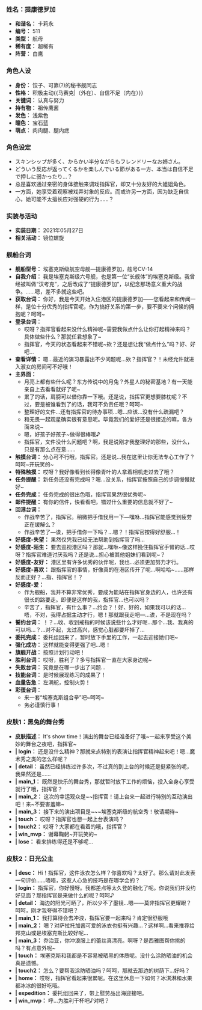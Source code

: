 ### 姓名：提康德罗加
* **和谐名：** 卡莉永
* **编号：** 511
* **类型：** 航母
* **稀有度：** 超稀有
* **阵营：** 白鹰


### 角色人设
* **身份：** 饺子、可靠(?)的秘书舰同志
* **性格：** 积极主动{{马赛克|（外在）、自信不足（内在）}}
* **关键词：** 认真与努力
* **持有物：** 祖传鹰酱
* **发色：** 浅紫色
* **瞳色：** 宝石蓝
* **萌点：** 肉肉腿、腿内痣


### 角色设定
* スキンシップが多く、からかい半分ながらもフレンドリーなお姉さん。
* どういう反応が返ってくるかを楽しんでいる節がある一方、本当は自信不足で押しに弱かったり…？
* 总是喜欢通过亲密的身体接触来调戏指挥官，却又十分友好的大姐姐角色。
* 一方面，她享受着观察被戏弄对象的反应。而或许另一方面，因为缺乏自信心，她可能不太擅长应对强硬的行为……？


### 实装与活动
* **实装日期：** 2021年05月27日
* **相关活动：** 镜位螺旋


### 舰船台词
* **舰船型号：** 埃塞克斯级航空母舰—提康德罗加，舷号CV-14
* **自我介绍：** 我是埃塞克斯级六号舰，也是第一位“长舰体”的埃塞克斯级。我曾经被叫做“汉考克”，之后改成了“提康德罗加”，以纪念那场意义重大的战争。……嗯，差不多就这些吧。
* **获取台词：** 你好，我是今天开始入住港区的提康德罗加——您看起来和传闻一样，是位十分优秀的指挥官呢，作为搞好关系的第一步，要不要来个问候的拥抱呢？呵呵~
* **登录台词：**
  * 哎呀？指挥官看起来没什么精神呢~需要我做点什么让你打起精神来吗？具体做些什么？那就任君想象了~
  * 指挥官，今天的状态看起来不错呢~欸？还是想让我“做点什么”吗？好、好吧…
* **查看详情：** 嗯…最近的演习暴露出不少问题呢…欸？指挥官？！未经允许就进入淑女的房间可不好哦！
* **主界面：**
  * 月亮上都有些什么呢？东方传说中的月兔？外星人的秘密基地？有一天能亲自上去看看就好了呢~
  * 累了的话，肩膀可以借你靠一下哦。还是说，指挥官更想要膝枕呢？不过，要是被谁看到了的话，我可不负责任哦？呵呵~
  * 整理好的文件…还有指挥官的待办事项…嗯…应该…没有什么疏漏吧？
  * 和无畏一起观星确实很有意思呢。毕竟我们的爱好还是很接近的嘛，各方面来说~
  * 嗯，好孩子好孩子~做得很棒哦♪
  * 指挥官，文件没什么问题吧？啊，我是说刚才我整理好的那些，没什么，只是有那么点在意……
* **触摸台词：** 分心可不行哦，指挥官。还是说…我在这里让你无法专心工作了？呵呵~开玩笑的~
* **特殊触摸：** 哎呀？我好像看到长得像青叶的人拿着相机走过去了哦？
* **任务提醒：** 新任务还没有完成吗？嗯…没关系，指挥官按照自己的步调慢慢就好~
* **任务完成：** 任务完成的很出色哦，指挥官果然很优秀呢~
* **邮件提醒：** 有你的信件，快看看吧，错过什么重要的信息就不好了~
* **回港台词：**
  * 作战辛苦了，指挥官。稍微把手借我用一下—嘿咻…指挥官能感觉到疲劳正在缓解么？
  * 作战辛苦了—诶，把手借你一下吗？…嗯？！指挥官按得好舒服…！
* **好感度-失望：** 果然仅凭我已经无法帮助到指挥官了吗…
* **好感度-陌生：** 要去巡视港区吗？那就…嘿咻~像这样挽住指挥官手臂的话…哎呀？指挥官难道讨厌我吗？还是说…担心被其他姐妹们看到呢~？
* **好感度-友好：** 港区里有许多优秀的伙伴呢，我也…必须更加努力才行。
* **好感度-喜欢：** 跟指挥官的事情，好像真的在港区传开了呢…啊哈哈~……那样反而正好？…指、指挥官！？
* **好感度-爱：**
  * 作为舰船，我并不算非常优秀，要成为能站在指挥官身边的人，也许还有很长的路要走。即便是这样的我，指挥官…也可以吗？
  * 辛苦了，指挥官，有什么事？…约会？！好、好的，如果我可以的话…唔，不对，我得占据主动才行，嗯！那就跟我走吧—…诶，不是现在吗？
* **誓约台词：** ！？…收、收到戒指的时候该说些什么才好呢…那个…我、我真的可以吗…？…对不起，太过高兴，感觉心脏都要坏掉了…
* **委托完成：** 委托组回来了，暂时放下手里的工作，一起去迎接她们吧~
* **强化成功：** 这样就能变得更强了吧…嗯！
* **旗舰开战：** 按照计划行动吧！
* **胜利台词：** 哎呀，胜利了？多亏指挥官一直在大家身边呢~
* **失败台词：** 究竟是在哪一步出了问题…
* **技能台词：** 是时候展现练习的成果了！
* **血量告急：** 左满舵，控制火势！
* **彩蛋台词：**
  * 来一套“埃塞克斯组合拳”吧~呵呵~
  * 务必谨慎行事！


### 皮肤1：黑兔的舞台秀
* **皮肤描述：** It's show time！演出的舞台已经准备好了哦~一起来享受这个美妙的舞台之夜吧，指挥官~
* **| login：** 还是没什么精神？那就来点特别的表演让指挥官精神起来吧！嗯…魔术秀之类的怎么样呢？
* **| detail：** 虽然已经排练过许多次，不过真的到上台的时候还是挺紧张的呢，我果然还是……
* **| main_1：** 既然是快乐的舞台秀，那就暂时放下工作的烦恼，投入全身心享受就行了哦，指挥官？
* **| main_2：** 这次的幸运观众是~~指挥官！请上台来一起进行特别的互动演出吧！来~不要害羞嘛~
* **| main_3：** 接下来的演出项目是~~~埃塞克斯级的航空秀！敬请期待~
* **| touch：** 哎呀？指挥官也想一起上台表演吗？
* **| touch2：** 哎呀？大家都在看着的哦，指挥官？
* **| win_mvp：** 谢幕鞠躬~开玩笑的~
* **| lose：** 看来排练得还是不够呢…


### 皮肤2：日光公主
* **| desc：** Hi！指挥官，这件泳衣怎么样？你喜欢吗？太好了。那么请对此发表一句评价……唔唔，这惹人心急的技巧是在哪学会的？
* **| login：** 指挥官，你好慢呀。我都差点等太久登的融化了呢。你说我们并没约好见面？那指挥官是来做什么的呢？呵呵♪
* **| detail：** 海边的阳光可晒了，所以少不了墨镜…嗯——莫非指挥官更耀眼？呵呵，刚才我夸得不错吧？
* **| main_1：** 我打算待会去冲浪，指挥官要一起来吗？肯定很舒服哦
* **| main_2：** 嗯？对萨拉托加酱可爱的泳衣也挺有兴趣…？这样啊…看来推荐给邦克山或是埃塞克斯比较好呢…
* **| main_3：** 乔治亚，你冲浪服上的蕾丝真漂亮。啊呀？是西雅图帮你挑的吗？有点意外呢~
* **| touch：** 埃塞克斯和我都是不容易被晒黑的体质呢。没什么涂防晒油的机会真是遗憾。
* **| touch2：** 怎么？要帮我涂防晒油吗？呵呵，那就去那边的树荫下…好吗？
* **| home：** 哎呀，指挥官看起来很累呢。在这里休息一下如何？冰淇淋和水果都冰冰的很好吃哦。
* **| expedition：** 委托组回来了，带上慰劳品出海迎接吧。
* **| win_mvp：** 呼…为胜利干杯吧♪对吧？
